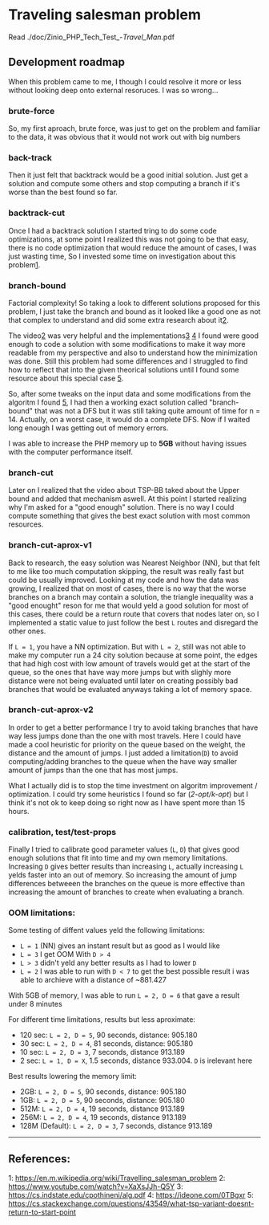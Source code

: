 # Traveling salesman problem
Read ./doc/Zinio_PHP_Tech_Test_-_Travel_Man_.pdf

## Development roadmap
When this problem came to me, I though I could resolve it more or less without looking deep onto external resoruces. I was so wrong...

### brute-force
So, my first aproach, brute force, was just to get on the problem and familiar to the data, it was obvious that it would not work out with big numbers

### back-track
Then it just felt that backtrack would be a good initial solution. Just get a solution and compute some others and stop computing a branch if it's worse than the best found so far.

### backtrack-cut
Once I had a backtrack solution I started tring to do some code optimizations, at some point I realized this was not going to be that easy, there is no code optimization that would reduce the amount of cases, I was just wasting time, So I invested some time on investigation about this problem[1].

### branch-bound
Factorial complexity! So taking a look to different solutions proposed for this problem, I just take the branch and bound as it looked like a good one as not that complex to understand and did some extra research about it[2][3].

The video[2] was very helpful and the implementations[3] [4] I found were good enough to code a solution with some modifications to make it way more readable from my perspective and also to understand how the minimization was done. Still this problem had some differences and I struggled to find how to reflect that into the given theorical solutions until I found some resource about this special case [5].

So, after some tweaks on the input data and some modifications from the algoritm I found [5], I had then a working exact solution called "branch-bound" that was not a DFS but it was still taking quite amount of time for n = 14. Actually, on a worst case, it would do a complete DFS. Now if I waited long enough I was getting out of memory errors.

I was able to increase the PHP memory up to **5GB** without having issues with the computer performance itself.

### branch-cut
Later on I realized that the video about TSP-BB taked about the Upper bound and added that mechanism aswell. At this point I started realizing why I'm asked for a "good enough" solution. There is no way I could compute something that gives the best exact solution with most common resources.

### branch-cut-aprox-v1
Back to research, the easy solution was Nearest Neighbor (NN), but that felt to me like too much computation skipping, the result was really fast but could be usually improved. Looking at my code and how the data was growing, I realized that on most of cases, there is no way that the worse branches on a branch may contain a solution, the triangle inequality was a "good enought" reson for me that would yeld a good solution for most of this cases, there could be a return route that covers that nodes later on, so I implemented a static value to just follow the best `L` routes and disregard the other ones.

If ``L = 1``, you have a NN optimization. But with `L = 2`, still was not able to make my computer run a 24 city solution because at some point, the edges that had high cost with low amount of travels would get at the start of the queue, so the ones that have way more jumps but with slighly more distance were not being evaluated until later on creating possibly bad branches that would be evaluated anyways taking a lot of memory space.

### branch-cut-aprox-v2
In order to get a better performance I try to avoid taking branches that have way less jumps done than the one with most travels. Here I could have made a cool heuristic for priority on the queue based on the weight, the distance and the amount of jumps. I just added a limitation(`D`) to avoid computing/adding branches to the queue when the have way smaller amount of jumps than the one that has most jumps.

What I actually did is to stop the time investment on algoritm improvement / optimization. I could try some heuristics I found so far (*2-opt/k-opt*) but I think it's not ok to keep doing so right now as I have spent more than 15 hours.

### calibration, test/test-props
Finally I tried to calibrate good parameter values (`L`, `D`) that gives good enough solutions that fit into time and my own memory limitations. Increasing `D` gives better results than increasing `L`, actually increasing `L` yelds faster into an out of memory. So increasing the amount of jump differences betweeen the branches on the queue is more effective than increasing the amount of branches to create when evaluating a branch.

### OOM limitations:
Some testing of diffent values yeld the following limitations:
* `L = 1` (NN) gives an instant result but as good as I would like
* `L = 3` I get OOM With `D > 4`
* `L > 3` didn't yeld any better results as I had to lower `D`
* `L = 2` I was able to run with `D < 7` to get the best possible result i was able to archieve with a distance of ~881.427

With 5GB of memory, I was able to run `L = 2, D = 6` that gave a result under 8 minutes

For different time limitations, results but less aproximate:
* 120 sec: `L = 2, D = 5`, 90 seconds, distance: 905.180
* 30 sec: `L = 2, D = 4`, 81 seconds, distance: 905.180
* 10 sec: `L = 2, D = 3`, 7 seconds, distance 913.189
* 2 sec: `L = 1, D = X`, 1.5 seconds, distance 933.004. `D` is irelevant here

Best results lowering the memory limit:
* 2GB: `L = 2, D = 5`, 90 seconds, distance: 905.180
* 1GB: `L = 2, D = 5`, 90 seconds, distance: 905.180
* 512M: `L = 2, D = 4`, 19 seconds, distance 913.189
* 256M: `L = 2, D = 4`, 19 seconds, distance 913.189
* 128M (Default): `L = 2, D = 3`, 7 seconds, distance 913.189

---
## References:
1: https://en.m.wikipedia.org/wiki/Travelling_salesman_problem
2: https://www.youtube.com/watch?v=XaXsJJh-Q5Y
3: https://cs.indstate.edu/cpothineni/alg.pdf
4: https://ideone.com/0TBgxr
5: https://cs.stackexchange.com/questions/43549/what-tsp-variant-doesnt-return-to-start-point


[1]: https://en.m.wikipedia.org/wiki/Travelling_salesman_problem

[2]: https://www.youtube.com/watch?v=XaXsJJh-Q5Y

[3]: https://cs.indstate.edu/cpothineni/alg.pdf

[4]: https://ideone.com/0TBgxr

[5]: https://cs.stackexchange.com/questions/43549/what-tsp-variant-doesnt-return-to-start-point
